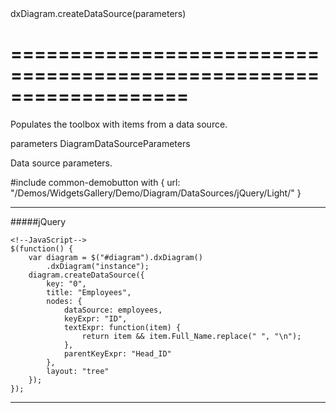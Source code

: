 <!--id-->dxDiagram.createDataSource(parameters)<!--/id-->
===================================================================
===================================================================

<!--shortDescription-->
Populates the toolbox with items from a data source.
<!--/shortDescription-->

<!--paramName1-->parameters<!--/paramName1-->
<!--paramType1-->DiagramDataSourceParameters<!--/paramType1-->
<!--paramDescription1-->
Data source parameters.
<!--/paramDescription1-->

<!--fullDescription-->
#include common-demobutton with {
    url: "/Demos/WidgetsGallery/Demo/Diagram/DataSources/jQuery/Light/"
}

---
#####jQuery

    <!--JavaScript-->
    $(function() {
        var diagram = $("#diagram").dxDiagram()
            .dxDiagram("instance");
        diagram.createDataSource({
            key: "0",
            title: "Employees",
            nodes: {
                dataSource: employees,
                keyExpr: "ID",
                textExpr: function(item) {
                    return item && item.Full_Name.replace(" ", "\n");
                },
                parentKeyExpr: "Head_ID"
            },
            layout: "tree"
        });
    });
    
---
<!--/fullDescription-->